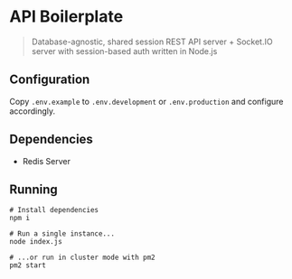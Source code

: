 # API Boilerplate
> Database-agnostic, shared session REST API server + Socket.IO server with session-based auth written in Node.js

## Configuration

Copy ```.env.example``` to ```.env.development``` or ```.env.production``` and configure accordingly.

## Dependencies
- Redis Server

## Running
```
# Install dependencies
npm i

# Run a single instance...
node index.js

# ...or run in cluster mode with pm2
pm2 start
```
